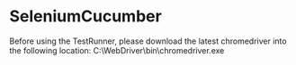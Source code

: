 # SeleniumCucumber

Before using the TestRunner, please download the latest chromedriver into the following location:  C:\WebDriver\bin\chromedriver.exe
